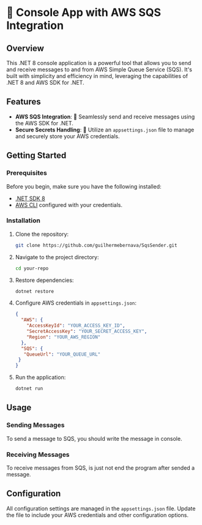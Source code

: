 # 🚀 Console App with AWS SQS Integration
## Overview

This .NET 8 console application is a powerful tool that allows you to send and receive messages to and from AWS Simple Queue Service (SQS). It's built with simplicity and efficiency in mind, leveraging the capabilities of .NET 8 and AWS SDK for .NET.

## Features

- **AWS SQS Integration**: 🔄 Seamlessly send and receive messages using the AWS SDK for .NET.
- **Secure Secrets Handling**: 🔐 Utilize an `appsettings.json` file to manage and securely store your AWS credentials.

## Getting Started

### Prerequisites

Before you begin, make sure you have the following installed:

- [.NET SDK 8](https://dotnet.microsoft.com/download)
- [AWS CLI](https://aws.amazon.com/cli/) configured with your credentials.

### Installation

1. Clone the repository:

   ```bash
   git clone https://github.com/guilhermebernava/SqsSender.git
   ```

2. Navigate to the project directory:

   ```bash
   cd your-repo
   ```

3. Restore dependencies:

   ```bash
   dotnet restore
   ```

4. Configure AWS credentials in `appsettings.json`:

   ```json
   {
     "AWS": {
       "AccessKeyId": "YOUR_ACCESS_KEY_ID",
       "SecretAccessKey": "YOUR_SECRET_ACCESS_KEY",
       "Region": "YOUR_AWS_REGION"
     },
     "SQS": {
      "QueueUrl": "YOUR_QUEUE_URL"
    }
   }
   ```

5. Run the application:

   ```bash
   dotnet run
   ```

## Usage

### Sending Messages
To send a message to SQS, you should write the message in console.

### Receiving Messages
To receive messages from SQS, is just not end the program after sended a message.

## Configuration
All configuration settings are managed in the `appsettings.json` file. Update the file to include your AWS credentials and other configuration options.

